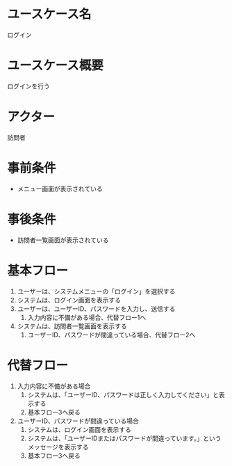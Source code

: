 # ユースケース名
ログイン
# ユースケース概要
ログインを行う
# アクター
訪問者
# 事前条件
- メニュー画面が表示されている
# 事後条件
- 訪問者一覧画面が表示されている
# 基本フロー
1. ユーザーは、システムメニューの「ログイン」を選択する
2. システムは、ログイン画面を表示する
3. ユーザーは、ユーザーID、パスワードを入力し、送信する
   1. 入力内容に不備がある場合、代替フロー1へ
4. システムは、訪問者一覧画面を表示する
   1. ユーザーID、パスワードが間違っている場合、代替フロー2へ
 
# 代替フロー
1. 入力内容に不備がある場合
   1. システムは、「ユーザーID、パスワードは正しく入力してください」と表示する
   2. 基本フロー3へ戻る
2. ユーザーID、パスワードが間違っている場合
   1. システムは、ログイン画面を表示する
   2. システムは、「ユーザーIDまたはパスワードが間違っています。」というメッセージを表示する
   3. 基本フロー3へ戻る